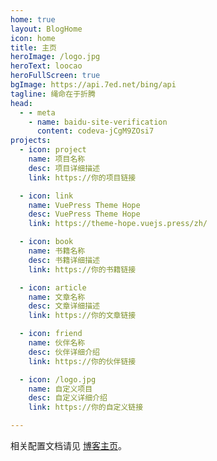 ```yaml
---
home: true
layout: BlogHome
icon: home
title: 主页
heroImage: /logo.jpg
heroText: loocao
heroFullScreen: true
bgImage: https://api.7ed.net/bing/api
tagline: 绳命在于折腾
head:
  - - meta
    - name: baidu-site-verification
      content: codeva-jCgM9ZOsi7
projects:
  - icon: project
    name: 项目名称
    desc: 项目详细描述
    link: https://你的项目链接

  - icon: link
    name: VuePress Theme Hope
    desc: VuePress Theme Hope
    link: https://theme-hope.vuejs.press/zh/

  - icon: book
    name: 书籍名称
    desc: 书籍详细描述
    link: https://你的书籍链接

  - icon: article
    name: 文章名称
    desc: 文章详细描述
    link: https://你的文章链接

  - icon: friend
    name: 伙伴名称
    desc: 伙伴详细介绍
    link: https://你的伙伴链接

  - icon: /logo.jpg
    name: 自定义项目
    desc: 自定义详细介绍
    link: https://你的自定义链接

---
```


相关配置文档请见 [博客主页](https://theme-hope.vuejs.press/zh/guide/blog/home/)。

